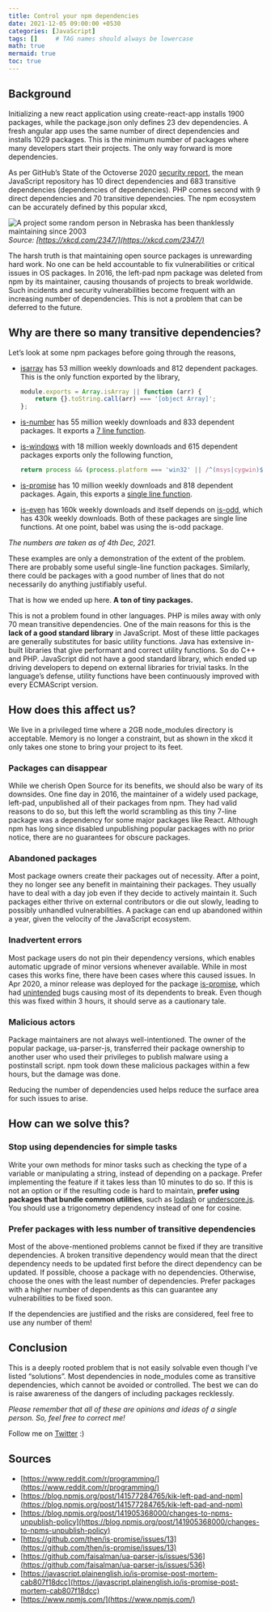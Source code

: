```yaml
---
title: Control your npm dependencies
date: 2021-12-05 09:00:00 +0530
categories: [JavaScript]
tags: []     # TAG names should always be lowercase
math: true
mermaid: true
toc: true
---
```


## Background

Initializing a new react application using create-react-app installs 1900 packages, while the package.json only
defines 23 dev dependencies. A fresh angular app uses the same number of direct dependencies and installs 1029
packages. This is the minimum number of packages where many developers start their projects. The only way forward
is more dependencies.

As per GitHub’s State of the Octoverse 2020 [security report](https://www.google.com/url?sa=t&rct=j&q=&esrc=s&source=web&cd=&ved=2ahUKEwjI5Mvg5Lr0AhWfH7cAHTZ7A1YQFnoECA8QAQ&url=https%3A%2F%2Foctoverse.github.com%2Fstatic%2Fgithub-octoverse-2020-security-report.pdf&usg=AOvVaw1UB7Ipca--qRS8EkGI6X8K), the mean JavaScript repository has 10 direct dependencies
and 683 transitive dependencies (dependencies of dependencies). PHP comes second with 9 direct dependencies and 70
transitive dependencies. The npm ecosystem can be accurately defined by this popular xkcd,

![A project some random person in Nebraska has been thanklessly maintaining since 2003](https://miro.medium.com/max/770/0*CSAEGeuhVWNJBw-g.png)
_Source: [https://xkcd.com/2347/](https://xkcd.com/2347/)_

The harsh truth is that maintaining open source packages is unrewarding hard work. No one can be held accountable
to fix vulnerabilities or critical issues in OS packages. In 2016, the left-pad npm package was deleted from npm by
its maintainer, causing thousands of projects to break worldwide. Such incidents and security vulnerabilities become
frequent with an increasing number of dependencies. This is not a problem that can be deferred to the future.

## Why are there so many transitive dependencies?

Let’s look at some npm packages before going through the reasons,

* [isarray](https://www.npmjs.com/package/isarray) has 53 million weekly downloads and 812 dependent packages. This is
    the only function exported by the library,

    ```js
    module.exports = Array.isArray || function (arr) {
        return {}.toString.call(arr) === '[object Array]';
    };
    ```

* [is-number](https://www.npmjs.com/package/isnumber) has 55 million weekly downloads and 833 dependent packages.
    It exports a [7 line function](https://github.com/jonschlinkert/is-number/blob/master/index.js).

* [is-windows](https://www.npmjs.com/package/is-windows) with 18 million weekly downloads and 615 dependent packages
  exports only the following function,

  ```js
  return process && (process.platform === 'win32' || /^(msys|cygwin)$/.test(process.env.OSTYPE));
  ```
* [is-promise](https://www.npmjs.com/package/is-promise) has 10 million weekly downloads and 818 dependent packages.
  Again, this exports a [single line function](https://github.com/then/is-promise/blob/master/index.js).

* [is-even](https://www.npmjs.com/package/is-even) has 160k weekly downloads and itself depends on
  [is-odd](https://www.npmjs.com/package/is-odd), which has 430k weekly downloads. Both of these packages are single
  line functions. At one point, babel was using the is-odd package.

*The numbers are taken as of 4th Dec, 2021.*

These examples are only a demonstration of the extent of the problem. There are probably some useful single-line
function packages. Similarly, there could be packages with a good number of lines that do not necessarily do anything
justifiably useful.

That is how we ended up here. **A ton of tiny packages.**

This is not a problem found in other languages. PHP is miles away with only 70 mean transitive dependencies. One of the
main reasons for this is the **lack of a good standard library** in JavaScript. Most of these little packages are
generally substitutes for basic utility functions. Java has extensive in-built libraries that give performant and
correct utility functions. So do C++ and PHP. JavaScript did not have a good standard library, which ended up driving
developers to depend on external libraries for trivial tasks. In the language’s defense, utility functions have been
continuously improved with every ECMAScript version.

## How does this affect us?

We live in a privileged time where a 2GB node_modules directory is acceptable. Memory is no longer a constraint,
but as shown in the xkcd it only takes one stone to bring your project to its feet.

### Packages can disappear

While we cherish Open Source for its benefits, we should also be wary of its downsides. One fine day in 2016, the
maintainer of a widely used package, left-pad, unpublished all of their packages from npm. They had valid reasons to
do so, but this left the world scrambling as this tiny 7-line package was a dependency for some major packages like
React. Although npm has long since disabled unpublishing popular packages with no prior notice, there are no
guarantees for obscure packages.

### Abandoned packages

Most package owners create their packages out of necessity. After a point, they no longer see any benefit in
maintaining their packages. They usually have to deal with a day job even if they decide to actively maintain it.
Such packages either thrive on external contributors or die out slowly, leading to possibly unhandled vulnerabilities.
A package can end up abandoned within a year, given the velocity of the JavaScript ecosystem.

### Inadvertent errors

Most package users do not pin their dependency versions, which enables automatic upgrade of minor versions whenever
available. While in most cases this works fine, there have been cases where this caused issues. In Apr 2020, a minor
release was deployed for the package [is-promise](https://www.npmjs.com/package/is-promise), which had
[unintended](https://medium.com/@forbeslindesay/is-promise-post-mortem-cab807f18dcc) bugs causing most of its dependents
to break. Even though this was fixed within 3 hours, it should serve as a cautionary tale.

### Malicious actors

Package maintainers are not always well-intentioned. The owner of the popular package, ua-parser-js, transferred their
package ownership to another user who used their privileges to publish malware using a postinstall script. npm took
down these malicious packages within a few hours, but the damage was done.

Reducing the number of dependencies used helps reduce the surface area for such issues to arise.

## How can we solve this?

### Stop using dependencies for simple tasks

Write your own methods for minor tasks such as checking the type of a variable or manipulating a string, instead
of depending on a package. Prefer implementing the feature if it takes less than 10 minutes to do so. If this is not
an option or if the resulting code is hard to maintain, **prefer using packages that bundle common utilities**, such as
[lodash](https://lodash.com/) or [underscore.js](https://underscorejs.org/). You should use a trigonometry dependency
instead of one for cosine.

### Prefer packages with less number of transitive dependencies

Most of the above-mentioned problems cannot be fixed if they are transitive dependencies. A broken transitive dependency
would mean that the direct dependency needs to be updated first before the direct dependency can be updated. If possible,
choose a package with no dependencies. Otherwise, choose the ones with the least number of dependencies. Prefer packages
with a higher number of dependents as this can guarantee any vulnerabilities to be fixed soon.

If the dependencies are justified and the risks are considered, feel free to use any number of them!

## Conclusion

This is a deeply rooted problem that is not easily solvable even though I’ve listed “solutions”. Most dependencies in
node_modules come as transitive dependencies, which cannot be avoided or controlled. The best we can do is raise
awareness of the dangers of including packages recklessly.

*Please remember that all of these are opinions and ideas of a single person. So, feel free to correct me!*

Follow me on [Twitter](https://twitter.com/saihemanth9019) :)

## Sources

* [https://www.reddit.com/r/programming/](https://www.reddit.com/r/programming/)
* [https://blog.npmjs.org/post/141577284765/kik-left-pad-and-npm](https://blog.npmjs.org/post/141577284765/kik-left-pad-and-npm)
* [https://blog.npmjs.org/post/141905368000/changes-to-npms-unpublish-policy](https://blog.npmjs.org/post/141905368000/changes-to-npms-unpublish-policy)
* [https://github.com/then/is-promise/issues/13](https://github.com/then/is-promise/issues/13)
* [https://github.com/faisalman/ua-parser-js/issues/536](https://github.com/faisalman/ua-parser-js/issues/536)
* [https://javascript.plainenglish.io/is-promise-post-mortem-cab807f18dcc](https://javascript.plainenglish.io/is-promise-post-mortem-cab807f18dcc)
* [https://www.npmjs.com/](https://www.npmjs.com/)
